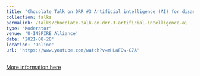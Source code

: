 ```yaml
---
title: "Chocolate Talk on DRR #3 Artificial intelligence (AI) for disaster risk reduction"
collection: talks
permalink: /talks/chocolate-talk-on-drr-3-artificial-intelligence-ai
type: "Moderator"
venue: 'U-INSPIRE Alliance'
date: '2021-08-28'
location: 'Online'
url: 'https://www.youtube.com/watch?v=mHLaFQw-C7A'
---
```




[More information here](https://www.youtube.com/watch?v=mHLaFQw-C7A)